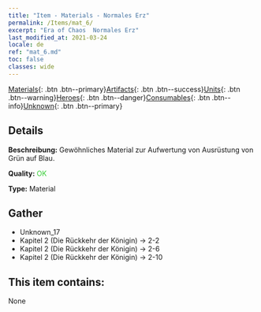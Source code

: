 ```yaml
---
title: "Item - Materials - Normales Erz"
permalink: /Items/mat_6/
excerpt: "Era of Chaos  Normales Erz"
last_modified_at: 2021-03-24
locale: de
ref: "mat_6.md"
toc: false
classes: wide
---
```

 [Materials](/de/Items/){: .btn .btn--primary}[Artifacts](/de/Items/Artifacts/){: .btn .btn--success}[Units](/de/Items/Units/){: .btn .btn--warning}[Heroes](/de/Items/Heroes/){: .btn .btn--danger}[Consumables](/de/Items/Consumables/){: .btn .btn--info}[Unknown](/de/Items/Unknown/){: .btn .btn--primary}

## Details
 **Beschreibung:** Gewöhnliches Material zur Aufwertung von Ausrüstung von Grün auf Blau.

 **Quality:** <span style="color: #32CD32">OK</span>

 **Type:** Material

## Gather

*    Unknown_17 
*    Kapitel 2 (Die Rückkehr der Königin) -> 2-2 
*    Kapitel 2 (Die Rückkehr der Königin) -> 2-6 
*    Kapitel 2 (Die Rückkehr der Königin) -> 2-10 

## This item contains:

  None

